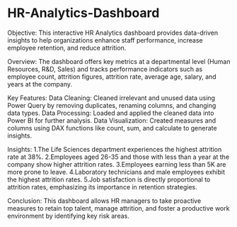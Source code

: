 # HR-Analytics-Dashboard

Objective:
This interactive HR Analytics dashboard provides data-driven insights to help organizations enhance staff performance, increase employee retention, and reduce attrition.

Overview:
The dashboard offers key metrics at a departmental level (Human Resources, R&D, Sales) and tracks performance indicators such as employee count, attrition figures, attrition rate, average age, salary, and years at the company.

Key Features:
Data Cleaning: Cleaned irrelevant and unused data using Power Query by removing duplicates, renaming columns, and changing data types.
Data Processing: Loaded and applied the cleaned data into Power BI for further analysis.
Data Visualization: Created measures and columns using DAX functions like count, sum, and calculate to generate insights.

Insights:
1.The Life Sciences department experiences the highest attrition rate at 38%.
2.Employees aged 26-35 and those with less than a year at the company show higher attrition rates.
3.Employees earning less than 5K are more prone to leave.
4.Laboratory technicians and male employees exhibit the highest attrition rates.
5.Job satisfaction is directly proportional to attrition rates, emphasizing its importance in retention strategies.

Conclusion:
This dashboard allows HR managers to take proactive measures to retain top talent, manage attrition, and foster a productive work environment by identifying key risk areas.


